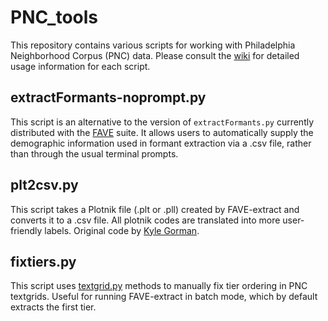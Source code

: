 PNC\_tools
=========

This repository contains various scripts for working with Philadelphia 
Neighborhood Corpus (PNC) data. Please consult the 
[wiki](https://github.com/hilaryp/PNC_tools/wiki) 
for detailed usage information for each script.

## extractFormants-noprompt.py

This script is an alternative to the version of `extractFormants.py` currently
distributed with the [FAVE](https://github.com/JoFrhwld/FAVE) suite. It allows
users to automatically supply the demographic information used in formant 
extraction via a .csv file, rather than through the usual terminal prompts.  

## plt2csv.py

This script takes a Plotnik file (.plt or .pll) created by FAVE-extract and 
converts it to a .csv file. All plotnik codes are translated into more 
user-friendly labels. Original code by 
[Kyle Gorman](https://github.com/kylebgorman). 

## fixtiers.py

This script uses [textgrid.py](https://github.com/kylebgorman/textgrid) methods
to manually fix tier ordering in PNC textgrids. Useful for running FAVE-extract
in batch mode, which by default extracts the first tier.
